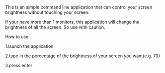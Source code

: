 This is an simple command line application that can control your screen brightness without touching your screen.

If your have more than 1 monitors, this application will change the brightness of all the screen. So use with caution.



How to use:

1.launch the application

2.type in the percentage of the brightness of your screen you want(e.g. 70)

3.press enter